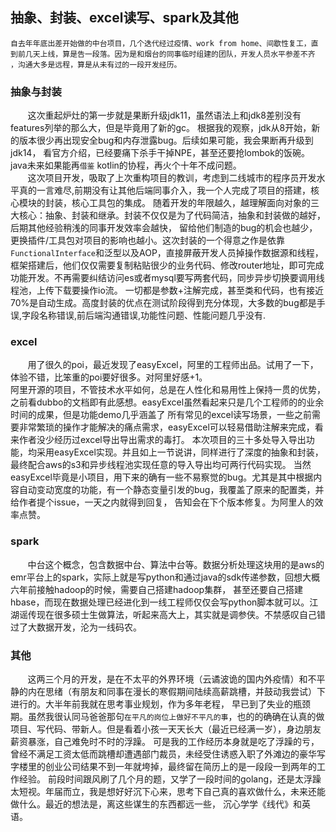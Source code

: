 ## 抽象、封装、excel读写、spark及其他


```$xslt
自去年年底出差开始做的中台项目，几个迭代经过疫情、work from home、间歇性复工，直到前几天上线，算是告一段落。因为是和烟台的同事临时组建的团队，开发人员水平参差不齐
，沟通大多是远程，算是从未有过的一段开发经历。

```

### 抽象与封装
&#160; &#160; &#160; &#160;这次重起炉灶的第一步就是果断升级jdk11，虽然语法上和jdk8差别没有features列举的那么大，但是毕竟用了新的gc。
根据我的观察，jdk从8开始，新的版本很少再出现安全bug和内存泄露bug。后续如果可能，我会果断再升级到jdk14，
看官方介绍，已经要痛下杀手干掉NPE，甚至还要抢lombok的饭碗。java未来如果能再`借鉴` kotlin的协程，再火个十年不成问题。
<br>
&#160; &#160; &#160; &#160;这次项目开发，吸取了上次重构项目的教训，考虑到二线城市的程序员开发水平真的一言难尽,前期没有让其他后端同事介入，我一个人完成了项目的搭建，核心模块的封装，核心工具包的集成。
随着开发的年限越久，越理解面向对象的三大核心：抽象、封装和继承。封装不仅仅是为了代码简洁，抽象和封装做的越好，后期其他经验稍浅的同事开发效率会越快，
留给他们制造的bug的机会也越少，更换插件/工具包对项目的影响也越小。这次封装的一个得意之作是依靠`FunctionalInterface`和泛型以及AOP，直接屏蔽开发人员掉操作数据源和线程，
框架搭建后，他们仅仅需要复制粘贴很少的业务代码、修改router地址，即可完成功能开发。不再需要纠结访问es或者mysql要写两套代码，同步异步切换要调用线程池，上传下载要操作io流。
一切都是参数+注解完成，甚至类和代码，也有接近70%是自动生成。高度封装的优点在测试阶段得到充分体现，大多数的bug都是手误,字段名称错误,前后端沟通错误,功能性问题、性能问题几乎没有.

### excel
&#160; &#160; &#160; &#160;用了很久的poi，最近发现了easyExcel，阿里的工程师出品。试用了一下，体验不错，比笨重的poi要好很多。对阿里好感+1。
<br>阿里开源的项目，不管技术水平如何，总是在人性化和易用性上保持一贯的优势，之前看dubbo的文档即有此感想。easyExcel虽然看起来只是几个工程师的的业余时间的成果，但是功能demo几乎涵盖了
所有常见的excel读写场景，一些之前需要非常繁琐的操作才能解决的痛点需求，easyExcel可以轻易借助注解来完成，看来作者没少经历过excel导出导出需求的毒打。
本次项目的三十多处导入导出功能，均采用easyExcel实现。并且如上一节说讲，同样进行了深度的抽象和封装，最终配合aws的s3和异步线程池实现任意的导入导出均可两行代码实现。
当然easyExcel毕竟是小项目，用下来的确有一些不易察觉的bug。尤其是其中根据内容自动变动宽度的功能，有一个静态变量引发的bug，我覆盖了原来的配置类，并给作者提个issue，一天之内就得到回复，
告知会在下个版本修复。为阿里人的效率点赞。

### spark
&#160; &#160; &#160; &#160;中台这个概念，包含数据中台、算法中台等。数据分析处理这块用的是aws的emr平台上的spark，实际上就是写python和通过java的sdk传递参数，回想大概六年前接触hadoop的时候，需要自己搭建hadoop集群，
甚至还要自己搭建hbase，而现在数据处理已经进化到一线工程师仅仅会写python脚本就可以。江湖谣传现在很多硕士生做算法，听起来高大上，其实就是调参侠。不禁感叹自己错过了大数据开发，沦为一线码农。

### 其他
&#160; &#160; &#160; &#160;这两三个月的开发，是在不太平的外界环境（云谲波诡的国内外疫情）和不平静的内在思绪（有朋友和同事在漫长的寒假期间陆续高薪跳槽，并鼓动我尝试）下进行的。大半年前我就在思考事业规划，作为多年老程，
早已到了失业的瓶颈期。虽然我很认同马爸爸那句`在平凡的岗位上做好不平凡的事`，也的的确确在认真的做项目、写代码、带新人。但是看着小孩一天天长大（最近已经满一岁），身边朋友薪资暴涨，自己难免时不时的浮躁。
可是我的工作经历本身就是吃了浮躁的亏，曾经不满足工资太低而跳槽却遭遇部门裁员，未经受住诱惑入职了外滩边的豪华写字楼里的创业公司结果不到一年就垮掉，最终留在简历上的是一段段一到两年的工作经验。
前段时间跟风刷了几个月的题，又学了一段时间的golang，还是太浮躁太短视。年届而立，我是想好好沉下心来，思考下自己真的喜欢做什么，未来还能做什么。最近的想法是，离这些谋生的东西都远一些，
沉心学学《线代》和英语。




